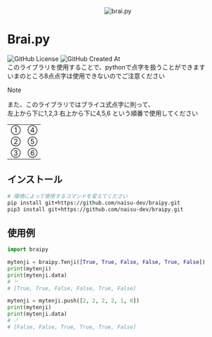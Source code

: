 <div align = center><img src = "https://typograssy.deno.dev/api?text=brai.py&comment=" alt = "brai.py"></div>

# Brai.py  
![GitHub License](https://img.shields.io/github/license/naisu-dev/braipy)
![GitHub Created At](https://img.shields.io/github/created-at/naisu-dev/braipy)  
このライブラリを使用することで、pythonで点字を扱うことができます  
いまのところ8点点字は使用できないのでご注意ください  
> [!NOTE]
> また、このライブラリではブライユ式点字に則って、  
> 左上から下に1,2,3 右上から下に4,5,6
> という順番で使用してください
> <table><tr><td>①</td><td>④</td></tr><tr><td>②</td><td>⑤</td></tr><tr><td>③</td><td>⑥</td></tr></table>


## インストール
```bash
# 環境によって使用するコマンドを変えてください
pip install git+https://github.com/naisu-dev/braipy.git
pip3 install git+https://github.com/naisu-dev/braipy.git

```

## 使用例
```python
import braipy

mytenji = braipy.Tenji([True, True, False, False, True, False])
print(mytenji)
print(mytenji.data)
# ⠓
# [True, True, False, False, True, False]

mytenji = mytenji.push([2, 2, 2, 2, 1, 0])
print(mytenji)
print(mytenji.data)
# ⠜
# [False, False, True, True, True, False]
```
